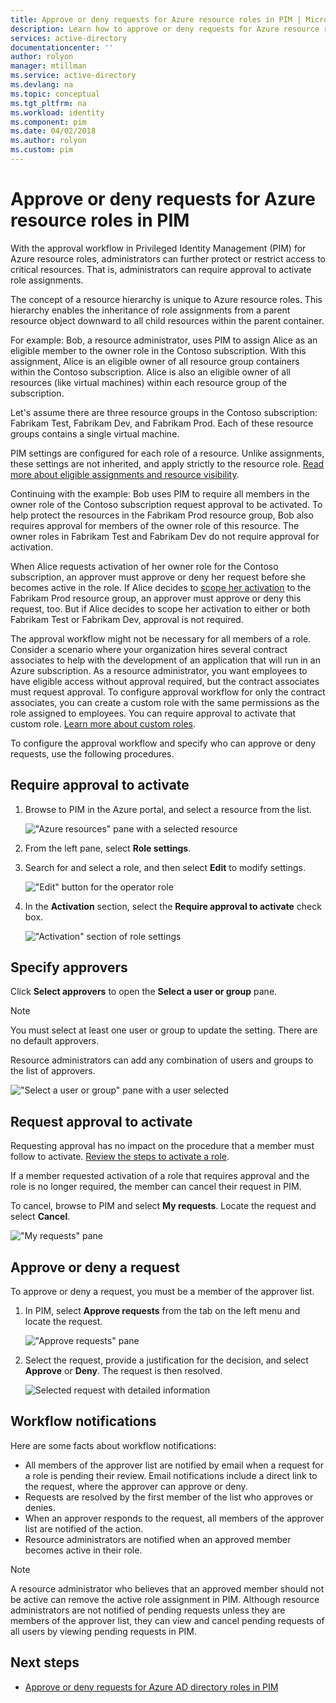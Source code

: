 ```yaml
---
title: Approve or deny requests for Azure resource roles in PIM | Microsoft Docs
description: Learn how to approve or deny requests for Azure resource roles in Azure AD Privileged Identity Management (PIM).
services: active-directory
documentationcenter: ''
author: rolyon
manager: mtillman
ms.service: active-directory
ms.devlang: na
ms.topic: conceptual
ms.tgt_pltfrm: na
ms.workload: identity
ms.component: pim
ms.date: 04/02/2018
ms.author: rolyon
ms.custom: pim
---
```


# Approve or deny requests for Azure resource roles in PIM

With the approval workflow in Privileged Identity Management (PIM) for Azure resource roles, administrators can further protect or restrict access to critical resources. That is, administrators can require approval to activate role assignments. 

The concept of a resource hierarchy is unique to Azure resource roles. This hierarchy enables the inheritance of role assignments from a parent resource object downward to all child resources within the parent container. 

For example: Bob, a resource administrator, uses PIM to assign Alice as an eligible member to the owner role in the Contoso subscription. With this assignment, Alice is an eligible owner of all resource group containers within the Contoso subscription. Alice is also an eligible owner of all resources (like virtual machines) within each resource group of the subscription. 

Let's assume there are three resource groups in the Contoso subscription: Fabrikam Test, Fabrikam Dev, and Fabrikam Prod. Each of these resource groups contains a single virtual machine.

PIM settings are configured for each role of a resource. Unlike assignments, these settings are not inherited, and apply strictly to the  resource role. [Read more about eligible assignments and resource visibility](pim-resource-roles-eligible-visibility.md).

Continuing with the example: Bob uses PIM to require all members in the owner role of the Contoso subscription request approval to be activated. To help protect the resources in the Fabrikam Prod resource group, Bob also requires approval for members of the owner role of this resource. The owner roles in Fabrikam Test and Fabrikam Dev do not require approval for activation.

When Alice requests activation of her owner role for the Contoso subscription, an approver must approve or deny her request before she becomes active in the role. If Alice decides to [scope her activation](pim-resource-roles-activate-your-roles.md#apply-just-enough-administration-practices) to the Fabrikam Prod resource group, an approver must approve or deny this request, too. But if Alice decides to scope her activation to either or both Fabrikam Test or Fabrikam Dev, approval is not required.

The approval workflow might not be necessary for all members of a role. Consider a scenario where your organization hires several contract associates to help with the development of an application that will run in an Azure subscription. As a resource administrator, you want employees to have eligible access without approval required, but the contract associates must request approval. To configure approval workflow for only the contract associates, you can create a custom role with the same permissions as the role assigned to employees. You can require approval to activate that custom role. [Learn more about custom roles](pim-resource-roles-custom-role-policy.md).

To configure the approval workflow and specify who can approve or deny requests, use the following procedures.

## Require approval to activate

1. Browse to PIM in the Azure portal, and select a resource from the list.

   !["Azure resources" pane with a selected resource](media/azure-pim-resource-rbac/aadpim_manage_azure_resource_some_there.png)

2. From the left pane, select **Role settings**.

3. Search for and select a role, and then select **Edit** to modify settings.

   !["Edit" button for the operator role](media/azure-pim-resource-rbac/aadpim_rbac_role_settings_view_settings.png)

4. In the **Activation** section, select the **Require approval to activate** check box.

   !["Activation" section of role settings](media/azure-pim-resource-rbac/aadpim_rbac_settings_require_approval_checkbox.png)

## Specify approvers

Click **Select approvers** to open the **Select a user or group** pane.

>[!NOTE]
>You must select at least one user or group to update the setting. There are no default approvers.

Resource administrators can add any combination of users and groups to the list of approvers. 

!["Select a user or group" pane with a user selected](media/azure-pim-resource-rbac/aadpim_rbac_role_settings_select_approvers.png)

## Request approval to activate

Requesting approval has no impact on the procedure that a member must follow to activate. [Review the steps to activate a role](pim-resource-roles-activate-your-roles.md).

If a member requested activation of a role that requires approval and the role is no longer required, the member can cancel their request in PIM.

To cancel, browse to PIM and select **My requests**. Locate the request and select **Cancel**.

!["My requests" pane](media/azure-pim-resource-rbac/aadpim_rbac_role_approval_request_pending.png)

## Approve or deny a request

To approve or deny a request, you must be a member of the approver list. 

1. In PIM, select **Approve requests** from the tab on the left menu and locate the request.

   !["Approve requests" pane](media/azure-pim-resource-rbac/aadpim_rbac_approve_requests_list.png)

2. Select the request, provide a justification for the decision, and select **Approve** or **Deny**. The request is then resolved.

   ![Selected request with detailed information](media/azure-pim-resource-rbac/aadpim_rbac_approve_request_approved.png)

## Workflow notifications

Here are some facts about workflow notifications:

- All members of the approver list are notified by email when a request for a role is pending their review. Email notifications include a direct link to the request, where the approver can approve or deny.
- Requests are resolved by the first member of the list who approves or denies. 
- When an approver responds to the request, all members of the approver list are notified of the action. 
- Resource administrators are notified when an approved member becomes active in their role. 

>[!Note]
>A resource administrator who believes that an approved member should not be active can remove the active role assignment in PIM. Although resource administrators are not notified of pending requests unless they are members of the approver list, they can view and cancel pending requests of all users by viewing pending requests in PIM. 

## Next steps

- [Approve or deny requests for Azure AD directory roles in PIM](azure-ad-pim-approval-workflow.md)
